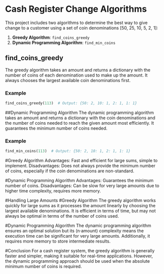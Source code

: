 # Cash Register Change Algorithms

This project includes two algorithms to determine the best way to give change to a customer using a set of coin denominations [50, 25, 10, 5, 2, 1]:

1. **Greedy Algorithm**: `find_coins_greedy`
2. **Dynamic Programming Algorithm**: `find_min_coins`

## find_coins_greedy

The greedy algorithm takes an amount and returns a dictionary with the number of coins of each denomination used to make up the amount. It always chooses the largest available coin denominations first.

### Example

```python
find_coins_greedy(113)  # Output: {50: 2, 10: 1, 2: 1, 1: 1}

```

##Dynamic Programming Algorithm
The dynamic programming algorithm takes an amount and returns a dictionary with the coin denominations and the number of coins needed to reach the given amount most efficiently. It guarantees the minimum number of coins needed.

### Example

```python
find_min_coins(113)  # Output: {50: 2, 10: 1, 2: 1, 1: 1}
```

#Greedy Algorithm
Advantages: Fast and efficient for large sums, simple to implement.
Disadvantages: Does not always provide the minimum number of coins, especially if the coin denominations are non-standard.

#Dynamic Programming Algorithm
Advantages: Guarantees the minimum number of coins.
Disadvantages: Can be slow for very large amounts due to higher time complexity, requires more memory.

#Handling Large Amounts
#Greedy Algorithm
The greedy algorithm works quickly for large sums as it processes the amount linearly by choosing the largest available denominations. It is efficient in terms of time, but may not always be optimal in terms of the number of coins used.

#Dynamic Programming Algorithm
The dynamic programming algorithm ensures an optimal solution but its (n⋅amount) complexity means the execution time can be significant for very large amounts. Additionally, it requires more memory to store intermediate results.

#Conclusion
For a cash register system, the greedy algorithm is generally faster and simpler, making it suitable for real-time applications. However, the dynamic programming approach should be used when the absolute minimum number of coins is required.
